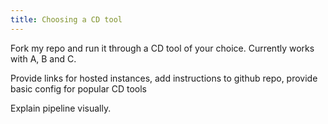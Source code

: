 ```yaml
---
title: Choosing a CD tool
---
```


Fork my repo and run it through a CD tool of your choice. Currently works with A, B and C.

Provide links for hosted instances, add instructions to github repo, provide basic config for popular CD tools

Explain pipeline visually.
